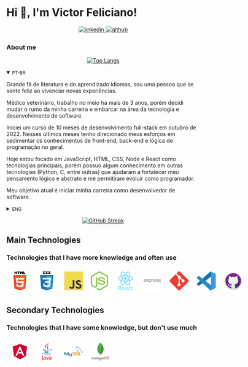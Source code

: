 # Hi 👋, I'm Victor Feliciano! 

<div align="center">
  <a href="https://linkedin.com/in/victorjfeliciano" target="_blank">
    <img src=https://img.shields.io/badge/linkedin-%231E77B5.svg?&style=for-the-badge&logo=linkedin&logoColor=white alt=linkedin style="margin-bottom: 5px;" />
  </a>

<a href="https://github.com/vetvictor33" target="_blank">
    <img src=https://img.shields.io/badge/github-%2324292e.svg?&style=for-the-badge&logo=github&logoColor=white alt=github style="margin-bottom: 5px;" />
  </a>
</div>

### About me
<div align="center">
  
[![Top Langs](https://github-readme-stats.vercel.app/api/top-langs/?username=vetvictor33&langs_count=4)](https://github.com/anuraghazra/github-readme-stats)
  
</div>
<details open>
<summary><small>PT-BR</small></summary>


Grande fã de literatura e do aprendizado idiomas, sou uma pessoa que se sente feliz ao vivenciar novas experiências. 

Médico veterinário, trabalho no meio há mais de 3 anos, porém decidi mudar o rumo da minha carreira e embarcar na área da tecnologia e desenvolvimento de software.

Iniciei um curso de 10 meses de desenvolvimento full-stack em outubro de 2022. Nesses últimos meses tenho direcionado meus esforços em sedimentar os conhecimentos de front-end, back-end e lógica de programação no geral.

Hoje estou focado em JavaScript, HTML, CSS, Node e React como tecnologias principais, porém possuo algum conhecimento em outras tecnologias (Python, C, entre outras) que ajudaram a fortalecer meu pensamento lógico e abstrato e me permitiram evoluir como programador.

Meu objetivo atual é iniciar minha carreira como desenvolvedor de software.
</details>

<details>
<summary><small>ENG</small></summary>

I'm a veterinarian and I'm in a career transition to the area of technology.

</details>

<div align="center">


[![GitHub Streak](https://github-readme-streak-stats.herokuapp.com?user=VetVictor33&theme=nightowl&hide_border=true&locale=eng&date_format=j%20M%5B%20Y%5D&mode=weekly)](https://git.io/streak-stats)

</div>

## Main Technologies

### Technologies that I have more knowledge and often use

<div style ="display: flex">
<img style="margin: 10px" src="assets/html5.svg" alt="HTML5" title="HTML5" height="50" />
<img style="margin: 10px" src="assets/css3.svg" alt="CSS3" title="CSS3" height="50" />
<img style="margin: 10px" src="assets/javascript.svg" alt="JavaScript" title="JavaScript" height="50" />
<img style="margin: 10px" src="assets/nodejs.svg" alt="Node.js" title="Node.js" height="50" />
<img style="margin: 10px" src="assets/reactjs.svg" alt="React" title="React" height="50" />
<img style="margin: 10px" src="assets/express.svg" alt="Express.js" title="Express.js" height="50" />
<img style="margin: 10px" src="assets/git.svg" alt="Git" title="Git" height="50" />
<img style="margin: 10px" src="assets/visual-studio-code.svg" alt="Visual Studio Code" title="Visual Studio Code" height="50" />
<img style="margin: 10px" src="assets/github-desktop.svg" alt="GitHub Desktop" title="GitHub Desktop" height="50" />
</div>

## Secondary Technologies

### Technologies that I have some knowledge, but don't use much

<div style ="display: flex" >
<img style="margin: 10px" src="assets/angular.svg" alt="Angular" title="Angular" height="50" />
<img style="margin: 10px" src="assets/java.svg" alt="Java" title="Java" height="50" />
<img style="margin: 10px" src="assets/mysql.svg" alt="MySQL" title="MySQL" height="50" />
<img style="margin: 10px" src="assets/mongodb.svg" alt="MongoDB" title="MongoDB" height="50" />
</div>
